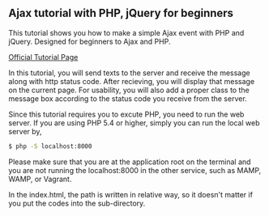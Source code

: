 ## Ajax tutorial with PHP, jQuery for beginners

This tutorial shows you how to make a simple Ajax event with PHP and jQuery. Designed for beginners to Ajax and PHP.

[Official Tutorial Page](http://mokuji.me/article/ajax-tutorial-with-php-jquery)

In this tutorial, you will send texts to the server and receive the message along with http status code. After recieving, you will display that message on the current page.
For usability, you will also add a proper class to the message box according to the status code you receive from the server.

Since this tutorial requires you to excute PHP, you need to run the web server. If you are using PHP 5.4 or higher, simply you can run the local web server by,

```bash
$ php -S localhost:8000
```

Please make sure that you are at the application root on the terminal and you are not running the localhost:8000 in the other service, such as MAMP, WAMP, or Vagrant.

In the index.html, the path is written in relative way, so it doesn't matter if you put the codes into the sub-directory.